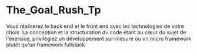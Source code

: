 # The_Goal_Rush_Tp
Vous réaliserez le back end et le front end avec les technologies de votre choix. La conception et la structuration du code étant au cœur du sujet de l'exercice, privilégiez un développement sur-mesure ou un micro framework plutôt qu'un framework fullstack.
